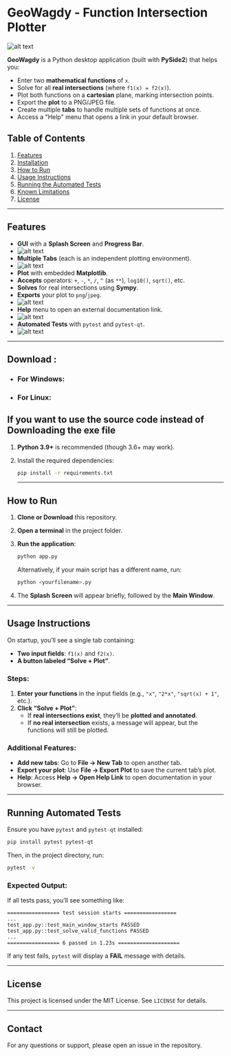 # GeoWagdy - Function Intersection Plotter
![alt text](Images/1.png)

**GeoWagdy** is a Python desktop application (built with **PySide2**) that helps you:
- Enter two **mathematical functions** of `x`.
- Solve for all **real intersections** (where `f1(x) = f2(x)`).
- Plot both functions on a **cartesian** plane, marking intersection points.
- Export the **plot** to a PNG/JPEG file.
- Create multiple **tabs** to handle multiple sets of functions at once.
- Access a "Help" menu that opens a link in your default browser.

## Table of Contents
1. [Features](#features)
2. [Installation](#installation)
3. [How to Run](#how-to-run)
4. [Usage Instructions](#usage-instructions)
5. [Running the Automated Tests](#running-the-automated-tests)
6. [Known Limitations](#known-limitations)
7. [License](#license)

---

## Features
- **GUI** with a **Splash Screen** and **Progress Bar**.
- ![alt text](Images/newtab.jpg)
- **Multiple Tabs** (each is an independent plotting environment).
- ![alt text](Images/exportplot.jpg)
- **Plot** with embedded **Matplotlib**.
- **Accepts** operators: `+`, `-`, `*`, `/`, `^` (as `**`), `log10()`, `sqrt()`, etc.
- **Solves** for real intersections using **Sympy**.
- **Exports** your plot to `png`/`jpeg`.
- ![alt text](Images/saveplot.jpg)
- **Help** menu to open an external documentation link.
- ![alt text](Images/help.jpg)
- **Automated Tests** with `pytest` and `pytest-qt`.
- ![alt text](image.png)
---




## Download :
  - ### For Windows:
   

  - ### For Linux:








## If you want to use the source code instead of Downloading the exe file
1. **Python 3.9+** is recommended (though 3.6+ may work).
2. Install the required dependencies:

   ```bash
   pip install -r requirements.txt
   ```

   ---

## How to Run

1. **Clone or Download** this repository.
2. **Open a terminal** in the project folder.
3. **Run the application**:

   ```bash
   python app.py
   ```

   Alternatively, if your main script has a different name, run:

   ```bash
   python <yourfilename>.py
   ```

4. The **Splash Screen** will appear briefly, followed by the **Main Window**.

---

## Usage Instructions

On startup, you’ll see a single tab containing:

- **Two input fields**: `f1(x)` and `f2(x)`.
- **A button labeled “Solve + Plot”**.

### Steps:

1. **Enter your functions** in the input fields (e.g., `"x"`, `"2*x"`, `"sqrt(x) + 1"`, etc.).
2. **Click “Solve + Plot”**:
   - If **real intersections exist**, they’ll be **plotted and annotated**.
   - If **no real intersection** exists, a message will appear, but the functions will still be plotted.

### Additional Features:

- **Add new tabs**: Go to **File → New Tab** to open another tab.
- **Export your plot**: Use **File → Export Plot** to save the current tab’s plot.
- **Help**: Access **Help → Open Help Link** to open documentation in your browser.

---

## Running Automated Tests

Ensure you have `pytest` and `pytest-qt` installed:

```bash
pip install pytest pytest-qt
```

Then, in the project directory, run:

```bash
pytest -v
```

### Expected Output:

If all tests pass, you’ll see something like:

```plaintext
================= test session starts =================
...
test_app.py::test_main_window_starts PASSED
test_app.py::test_solve_valid_functions PASSED
...
================= 6 passed in 1.23s ====================
```

If any test fails, `pytest` will display a **FAIL** message with details.

---

## License

This project is licensed under the MIT License. See `LICENSE` for details.

---



## Contact

For any questions or support, please open an issue in the repository.
```
